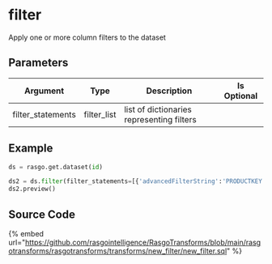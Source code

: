

# filter

Apply one or more column filters to the dataset

## Parameters

|     Argument      |    Type     |                Description                | Is Optional |
| ----------------- | ----------- | ----------------------------------------- | ----------- |
| filter_statements | filter_list | list of dictionaries representing filters |             |


## Example

```python
ds = rasgo.get.dataset(id)

ds2 = ds.filter(filter_statements=[{'advancedFilterString':'PRODUCTKEY < 200'}, {'columnName':'PRODUCTKEY', 'operator':'>', 'comparisonValue':'101'}]
ds2.preview()
```

## Source Code

{% embed url="https://github.com/rasgointelligence/RasgoTransforms/blob/main/rasgotransforms/rasgotransforms/transforms/new_filter/new_filter.sql" %}

